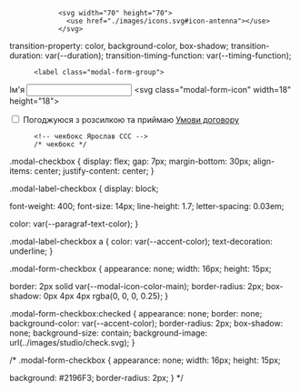                 <svg width="70" height="70">
                  <use href="./images/icons.svg#icon-antenna"></use>
                </svg>

transition-property: color, background-color, box-shadow; transition-duration: var(--duration);
transition-timing-function: var(--timing-function);

<!-- альтернтива форми -->

          <label class="modal-form-group">

<span class="modal-form-label">Ім'я</span> <input
                class="modal-form-input"
                type="text"
                name="user_name"
                 /> <svg class="modal-form-icon" width=18" height="18">
<use href="./images/icons.svg#icon-antenna"></use> </svg>

<!-- чекбокс Ярослав индекс -->
<div class="modal-checkbox" role="group">
            <input class="modal-form-checkbox" type="checkbox" name="modal_checkbox" id="modal_checkbox" />
            <label class="modal-label-checkbox" for="modal_checkbox"
              >Погоджуюся з розсилкою та приймаю <a href="">Умови договору</a></label
            >
          </div>

          <!-- чекбокс Ярослав ССС -->
          /* чекбокс */

.modal-checkbox { display: flex; gap: 7px; margin-bottom: 30px; align-items: center;
justify-content: center; }

.modal-label-checkbox { display: block;

font-weight: 400; font-size: 14px; line-height: 1.7; letter-spacing: 0.03em;

color: var(--paragraf-text-color); }

.modal-label-checkbox a { color: var(--accent-color); text-decoration: underline; }

.modal-form-checkbox { appearance: none; width: 16px; height: 15px;

border: 2px solid var(--modal-icon-color-main); border-radius: 2px; box-shadow: 0px 4px 4px rgba(0,
0, 0, 0.25); }

.modal-form-checkbox:checked { appearance: none; border: none; background-color:
var(--accent-color); border-radius: 2px; box-shadow: none; background-size: contain;
background-image: url(../images/studio/check.svg); }

/\* .modal-form-checkbox { appearance: none; width: 16px; height: 15px;

background: #2196F3; border-radius: 2px; } \*/
